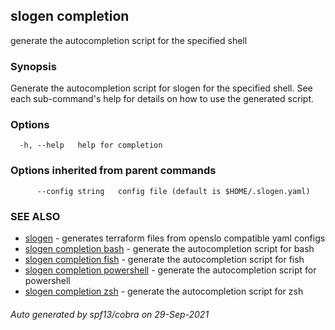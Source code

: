 ## slogen completion

generate the autocompletion script for the specified shell

### Synopsis


Generate the autocompletion script for slogen for the specified shell.
See each sub-command's help for details on how to use the generated script.


### Options

```
  -h, --help   help for completion
```

### Options inherited from parent commands

```
      --config string   config file (default is $HOME/.slogen.yaml)
```

### SEE ALSO

* [slogen](slogen.md)	 - generates terraform files from openslo compatible yaml configs
* [slogen completion bash](slogen_completion_bash.md)	 - generate the autocompletion script for bash
* [slogen completion fish](slogen_completion_fish.md)	 - generate the autocompletion script for fish
* [slogen completion powershell](slogen_completion_powershell.md)	 - generate the autocompletion script for powershell
* [slogen completion zsh](slogen_completion_zsh.md)	 - generate the autocompletion script for zsh

###### Auto generated by spf13/cobra on 29-Sep-2021
